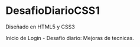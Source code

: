 # DesafioDiarioCSS1

Diseñado en HTML5 y CSS3 

Inicio de Login - Desafio diario: Mejoras de tecnicas. 

